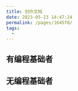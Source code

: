 ```yaml
---
title: 创作文档
date: 2023-05-23 14:47:24
permalink: /pages/1645f0/
tags:
  - 
---
```




## 有编程基础者



## 无编程基础者


